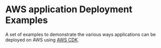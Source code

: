 # AWS application Deployment Examples

A set of examples to demonstrate the various ways applications can be deployed on AWS using [AWS CDK](https://aws.amazon.com/cdk/).
